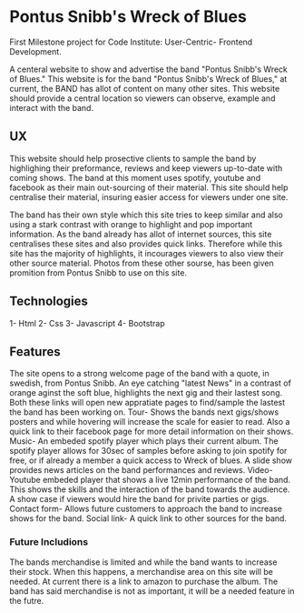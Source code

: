 # Pontus Snibb's Wreck of Blues

First Milestone project for Code Institute: User-Centric- Frontend Development.

A centeral website to show and advertise the band "Pontus Snibb's Wreck of Blues."
This website is for the band "Pontus Snibb's Wreck of Blues," at current, the BAND has allot of content on many other sites. This website should provide a central location so viewers can observe, example and interact with the band.

## UX

This website should help prosective clients to sample the band by highlighing their preformance, reviews and keep viewers up-to-date with coming shows.
The band at this moment uses spotify, youtube and facebook as their main out-sourcing of their material. This site should help centralise their material, insuring easier access for viewers under one site.

The band has their own style which this site tries to keep similar and also using a stark contrast with orange to highlight and pop important information. 
As the band already has allot of internet sources, this site centralises these sites and also provides quick links. Therefore while this site has the majority of highlights, it incourages viewers to also view their other source material.
Photos from these other sourse, has been given promition from Pontus Snibb to use on this site. 

## Technologies

1- Html
2- Css
3- Javascript
4- Bootstrap

## Features

The site opens to a strong welcome page of the band with a quote, in swedish, from Pontus Snibb. 
An eye catching "latest News" in a contrast of orange aginst the soft blue, highlights the next gig and their lastest song.
Both these links will open new appratiate pages to find/sample the lastest the band has been working on. 
Tour- Shows the bands next gigs/shows posters and while hovering will increase the scale for easier to read. Also a quick link to their facebook page for more detail information on their shows. 
Music- An embeded spotify player which plays their current album. The spotify player allows for 30sec of samples before asking to join spotify for free, or if already a member a quick access to Wreck of blues.
A slide show provides news articles on the band performances and reviews. 
Video- Youtube embeded player that shows a live 12min performance of the band. This shows the skills and the interaction of the band towards the audience. A show case if viewers would hire the band for privite parties or gigs.
Contact form- Allows future customers to approach the band to increase shows for the band.
Social link- A quick link to other sources for the band.

### Future Includions

The bands merchandise is limited and while the band wants to increase their stock. When this happens, a merchandise area on this site will be needed. 
At current there is a link to amazon to purchase the album. The band has said merchandise is not as important, it will be a needed feature in the futre.

 